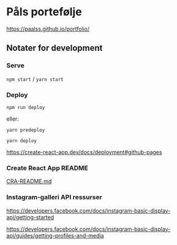 # Påls portefølje

https://paalss.github.io/portfolio/

## Notater for development

### Serve

`npm start` / `yarn start`

### Deploy

`npm run deploy`

eller:

`yarn predeploy`

`yarn deploy`

https://create-react-app.dev/docs/deployment#github-pages

### Create React App README

[CRA-README.md](CRA-README.md)

### Instagram-galleri API ressurser

https://developers.facebook.com/docs/instagram-basic-display-api/getting-started

https://developers.facebook.com/docs/instagram-basic-display-api/guides/getting-profiles-and-media

